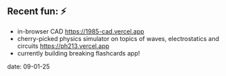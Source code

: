 ## Recent fun: ⚡

- in-browser CAD https://1985-cad.vercel.app
- cherry-picked physics simulator on topics of waves, electrostatics and circuits https://ph213.vercel.app
- currently building breaking flashcards app!

date: 09-01-25

<!--
**mxzou/mxzou** is a ✨ _special_ ✨ repository because its `README.md` (this file) appears on your GitHub profile.

Here are some ideas to get you started:

- 🔭 I’m currently working on ...
- 🌱 I’m currently learning ...
- 👯 I’m looking to collaborate on ...
- 🤔 I’m looking for help with ...
- 💬 Ask me about ...
- 📫 How to reach me: ...
- 😄 Pronouns: ...
- ⚡ Fun fact: ...
-->

